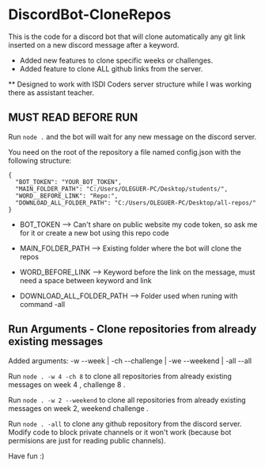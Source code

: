 # DiscordBot-CloneRepos

This is the code for a discord bot that will clone automatically any git link inserted on a new discord message after a keyword. 
- Added new features to clone specific weeks or challenges. 
- Added feature to clone ALL github links from the server. 

** Designed to work with ISDI Coders server structure while I was working there as assistant teacher. 

## MUST READ BEFORE RUN

Run `node .` and the bot will wait for any new message on the discord server. 

You need on the root of the repository a file named config.json with the following structure: 
```
{
  "BOT_TOKEN": "YOUR_BOT_TOKEN",
  "MAIN_FOLDER_PATH": "C:/Users/OLEGUER-PC/Desktop/students/", 
  "WORD__BEFORE_LINK": "Repo:",
  "DOWNLOAD_ALL_FOLDER_PATH": "C:/Users/OLEGUER-PC/Desktop/all-repos/"
}
```

- BOT_TOKEN --> Can't share on public website my code token, so ask me for it or create a new bot using this repo code

- MAIN_FOLDER_PATH --> Existing folder where the bot will clone the repos

- WORD_BEFORE_LINK --> Keyword before the link on the message, must need a space between keyword and link  

- DOWNLOAD_ALL_FOLDER_PATH --> Folder used when runing with command -all

## Run Arguments - Clone repositories from already existing messages

Added arguments: -w --week  |  -ch --challenge  |  -we --weekend  |  -all --all

Run `node . -w 4 -ch 8` to clone all repositories from already existing messages on week 4 , challenge 8 .

Run `node . -w 2 --weekend` to clone all repositories from already existing messages on week 2, weekend challenge . 

Run `node . -all` to clone any github repository from the discord server. Modify code to block private channels or it won't work (because bot permisions are just for reading public channels). 

Have fun :) 
